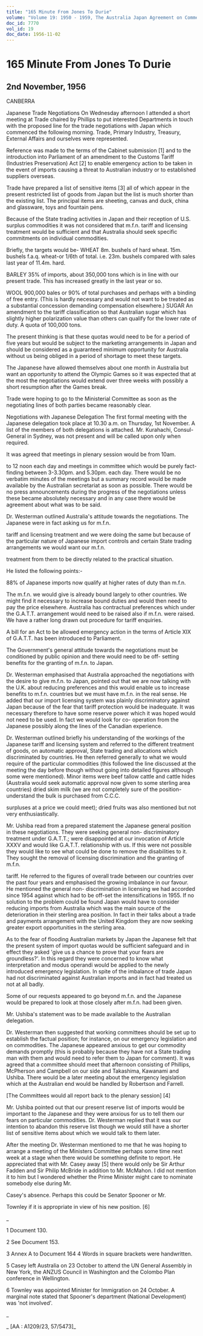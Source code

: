```yaml
---
title: "165 Minute From Jones To Durie"
volume: "Volume 19: 1950 - 1959, The Australia Japan Agreement on Commerce"
doc_id: 7770
vol_id: 19
doc_date: 1956-11-02
---
```


# 165 Minute From Jones To Durie

## 2nd November, 1956

CANBERRA

Japanese Trade Negotiations On Wednesday afternoon I attended a short meeting at Trade chaired by Phillips to put interested Departments in touch with the proposed line for the trade negotiations with Japan which commenced the following morning. Trade, Primary Industry, Treasury, External Affairs and ourselves were represented.

Reference was made to the terms of the Cabinet submission [1] and to the introduction into Parliament of an amendment to the Customs Tariff (Industries Preservation) Act [2] to enable emergency action to be taken in the event of imports causing a threat to Australian industry or to established suppliers overseas.

Trade have prepared a list of sensitive items [3] all of which appear in the present restricted list of goods from Japan but the list is much shorter than the existing list. The principal items are sheeting, canvas and duck, china and glassware, toys and fountain pens.

Because of the State trading activities in Japan and their reception of U.S. surplus commodities it was not considered that m.f.n. tariff and licensing treatment would be sufficient and that Australia should seek specific commitments on individual commodities.

Briefly, the targets would be- WHEAT 8m. bushels of hard wheat. 15m. bushels f.a.q. wheat-or 1/6th of total. i.e. 23m. bushels compared with sales last year of 11.4m. hard.

BARLEY 35% of imports, about 350,000 tons which is in line with our present trade. This has increased greatly in the last year or so.

WOOL 900,000 bales or 90% of total purchases and perhaps with a binding of free entry. (This is hardly necessary and would not want to be treated as a substantial concession demanding compensation elsewhere.) SUGAR An amendment to the tariff classification so that Australian sugar which has slightly higher polarization value than others can qualify for the lower rate of duty. A quota of 100,000 tons.

The present thinking is that these quotas would need to be for a period of five years but would be subject to the marketing arrangements in Japan and should be considered as a guaranteed minimum opportunity for Australia without us being obliged in a period of shortage to meet these targets.

The Japanese have allowed themselves about one month in Australia but want an opportunity to attend the Olympic Games so it was expected that at the most the negotiations would extend over three weeks with possibly a short resumption after the Games break.

Trade were hoping to go to the Ministerial Committee as soon as the negotiating lines of both parties became reasonably clear.

Negotiations with Japanese Delegation The first formal meeting with the Japanese delegation took place at 10.30 a.m. on Thursday, 1st November. A list of the members of both delegations is attached. Mr. Kurahachi, Consul-General in Sydney, was not present and will be called upon only when required.

It was agreed that meetings in plenary session would be from 10am.

to 12 noon each day and meetings in committee which would be purely fact-finding between 3-3.30pm. and 5.30pm. each day. There would be no verbatim minutes of the meetings but a summary record would be made available by the Australian secretariat as soon as possible. There would be no press announcements during the progress of the negotiations unless these became absolutely necessary and in any case there would be agreement about what was to be said.

Dr. Westerman outlined Australia's attitude towards the negotiations. The Japanese were in fact asking us for m.f.n.

tariff and licensing treatment and we were doing the same but because of the particular nature of Japanese import controls and certain State trading arrangements we would want our m.f.n.

treatment from them to be directly related to the practical situation.

He listed the following points:-

88% of Japanese imports now qualify at higher rates of duty than m.f.n.

The m.f.n. we would give is already bound largely to other countries. We might find it necessary to increase bound duties and would then need to pay the price elsewhere. Australia has contractual preferences which under the G.A.T.T. arrangement would need to be raised also if m.f.n. were raised. We have a rather long drawn out procedure for tariff enquiries.

A bill for an Act to be allowed emergency action in the terms of Article XIX of G.A.T.T. has been introduced to Parliament.

The Government's general attitude towards the negotiations must be conditioned by public opinion and there would need to be off- setting benefits for the granting of m.f.n. to Japan.

Dr. Westerman emphasised that Australia approached the negotiations with the desire to give m.f.n. to Japan, pointed out that we are now talking with the U.K. about reducing preferences and this would enable us to increase benefits to m.f.n. countries but we must have m.f.n. in the real sense. He added that our import licensing system was plainly discriminatory against Japan because of the fear that tariff protection would be inadequate. It was necessary therefore to have some reserve power which it was hoped would not need to be used. In fact we would look for co- operation from the Japanese possibly along the lines of the Canadian experience.

Dr. Westerman outlined briefly his understanding of the workings of the Japanese tariff and licensing system and referred to the different treatment of goods, on automatic approval, State trading and allocations which discriminated by countries. He then referred generally to what we would require of the particular commodities (this followed the line discussed at the meeting the day before though without going into detailed figures although some were mentioned). Minor items were beef tallow cattle and cattle hides (Australia would seek automatic approval now given to some sterling area countries) dried skim milk (we are not completely sure of the position-understand the bulk is purchased from C.C.C.

surpluses at a price we could meet); dried fruits was also mentioned but not very enthusiastically.

Mr. Ushiba read from a prepared statement the Japanese general position in these negotiations. They were seeking general non- discriminatory treatment under G.A.T.T.; were disappointed at our invocation of Article XXXV and would like G.A.T.T. relationship with us. If this were not possible they would like to see what could be done to remove the disabilities to it. They sought the removal of licensing discrimination and the granting of m.f.n.

tariff. He referred to the figures of overall trade between our countries over the past four years and emphasised the growing imbalance in our favour. He mentioned the general non- discrimination in licensing we had accorded since 1954 against which had to be off-set the intensifications in 1955. If no solution to the problem could be found Japan would have to consider reducing imports from Australia which was the main source of the deterioration in their sterling area position. In fact in their talks about a trade and payments arrangement with the United Kingdom they are now seeking greater export opportunities in the sterling area.

As to the fear of flooding Australian markets by Japan the Japanese felt that the present system of import quotas would be sufficient safeguard and in effect they asked 'give us a chance to prove that your fears are groundless?'. In this regard they were concerned to know what interpretation and modus operandi would be applied to the newly introduced emergency legislation. In spite of the imbalance of trade Japan had not discriminated against Australian imports and in fact had treated us not at all badly.

Some of our requests appeared to go beyond m.f.n. and the Japanese would be prepared to look at those closely after m.f.n. had been given.

Mr. Ushiba's statement was to be made available to the Australian delegation.

Dr. Westerman then suggested that working committees should be set up to establish the factual position; for instance, on our emergency legislation and on commodities. The Japanese appeared anxious to get our commodity demands promptly (this is probably because they have not a State trading man with them and would need to refer them to Japan for comment). It was agreed that a committee should meet that afternoon consisting of Phillips, McPherson and Campbell on our side and Takashima, Kawanami and Ushiba. There would be a later meeting about the emergency legislation which at the Australian end would be handled by Robertson and Farrell.

[The Committees would all report back to the plenary session] [4]

Mr. Ushiba pointed out that our present reserve list of imports would be important to the Japanese and they were anxious for us to tell them our fears on particular commodities. Dr. Westerman replied that it was our intention to abandon this reserve list though we would still have a shorter list of sensitive items about which we would talk to them later.

After the meeting Dr. Westerman mentioned to me that he was hoping to arrange a meeting of the Ministers Committee perhaps some time next week at a stage when there would be something definite to report. He appreciated that with Mr. Casey away [5] there would only be Sir Arthur Fadden and Sir Philip McBride in addition to Mr. McMahon. I did not mention it to him but I wondered whether the Prime Minister might care to nominate somebody else during Mr.

Casey's absence. Perhaps this could be Senator Spooner or Mr.

Townley if it is appropriate in view of his new position. [6]

_

1 Document 130.

2 See Document 153.

3 Annex A to Document 164 4 Words in square brackets were handwritten.

5 Casey left Australia on 23 October to attend the UN General Assembly in New York, the ANZUS Council in Washington and the Colombo Plan conference in Wellington.

6 Townley was appointed Minister for Immigration on 24 October. A marginal note stated that Spooner's department (National Development) was 'not involved'.

_

_ [AA : A1209/23, 57/5473]_
